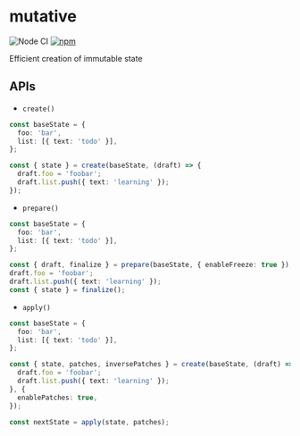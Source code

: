 # mutative

![Node CI](https://github.com/unadlib/mutative/workflows/Node%20CI/badge.svg)
[![npm](https://img.shields.io/npm/v/mutative.svg)](https://www.npmjs.com/package/mutative)

Efficient creation of immutable state

## APIs

- `create()`

```ts
const baseState = {
  foo: 'bar',
  list: [{ text: 'todo' }],
};

const { state } = create(baseState, (draft) => {
  draft.foo = 'foobar';
  draft.list.push({ text: 'learning' });
});
```

- `prepare()`

```ts
const baseState = {
  foo: 'bar',
  list: [{ text: 'todo' }],
};

const { draft, finalize } = prepare(baseState, { enableFreeze: true });
draft.foo = 'foobar';
draft.list.push({ text: 'learning' });
const { state } = finalize();
```

- `apply()`

```ts
const baseState = {
  foo: 'bar',
  list: [{ text: 'todo' }],
};

const { state, patches, inversePatches } = create(baseState, (draft) => {
  draft.foo = 'foobar';
  draft.list.push({ text: 'learning' });
}, {
  enablePatches: true,
});

const nextState = apply(state, patches);
```
